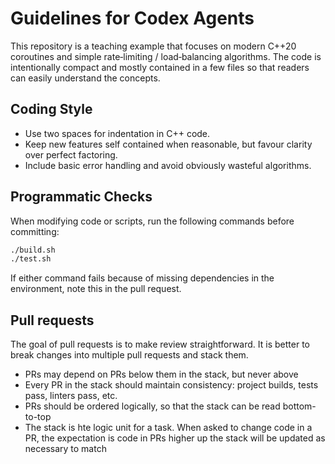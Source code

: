 # Guidelines for Codex Agents

This repository is a teaching example that focuses on modern C++20 coroutines and simple rate‑limiting / load‑balancing algorithms.  The code is intentionally compact and mostly contained in a few files so that readers can easily understand the concepts.

## Coding Style

* Use two spaces for indentation in C++ code.
* Keep new features self contained when reasonable, but favour clarity over perfect factoring.
* Include basic error handling and avoid obviously wasteful algorithms.

## Programmatic Checks

When modifying code or scripts, run the following commands before committing:

```bash
./build.sh
./test.sh
```

If either command fails because of missing dependencies in the environment, note this in the pull request.

## Pull requests

The goal of pull requests is to make review straightforward.  It is better to break changes into multiple pull requests and stack them.

+ PRs may depend on PRs below them in the stack, but never above
+ Every PR in the stack should maintain consistency: project builds, tests pass, linters pass, etc.
+ PRs should be ordered logically, so that the stack can be read bottom-to-top
+ The stack is hte logic unit for a task.  When asked to change code in a PR, the expectation is code in PRs higher up the stack will be updated as necessary to match

